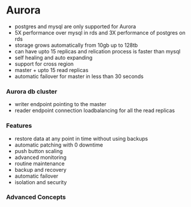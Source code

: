 # Aurora

- postgres and mysql are only supported for Aurora
- 5X performance over mysql in rds and 3X performance of postgres on rds
- storage grows automatically from 10gb up to 128tb
- can have upto 15 replicas and relication process is faster than mysql
- self healing and auto expanding
- support for cross region
- master + upto 15 read replicas
- automatic failover for master in less than 30 seconds


### Aurora db cluster
- writer endpoint pointing to the master
- reader endpoint connection loadbalancing for all the read replicas

### Features
- restore data at any point in time without using backups
- automatic patching with 0 downtime
- push button scaling
- advanced monitoring
- routine maintenance
- backup and recovery
- automatic failover
- isolation and security


### Advanced Concepts
